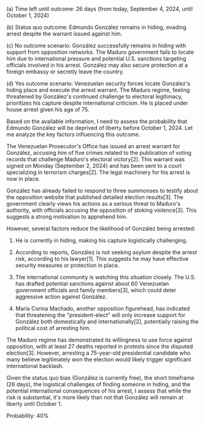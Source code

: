 (a) Time left until outcome: 26 days (from today, September 4, 2024, until October 1, 2024)

(b) Status quo outcome: Edmundo González remains in hiding, evading arrest despite the warrant issued against him.

(c) No outcome scenario: González successfully remains in hiding with support from opposition networks. The Maduro government fails to locate him due to international pressure and potential U.S. sanctions targeting officials involved in his arrest. González may also secure protection at a foreign embassy or secretly leave the country.

(d) Yes outcome scenario: Venezuelan security forces locate González's hiding place and execute the arrest warrant. The Maduro regime, feeling threatened by González's continued challenge to electoral legitimacy, prioritizes his capture despite international criticism. He is placed under house arrest given his age of 75.

Based on the available information, I need to assess the probability that Edmundo González will be deprived of liberty before October 1, 2024. Let me analyze the key factors influencing this outcome.

The Venezuelan Prosecutor's Office has issued an arrest warrant for González, accusing him of five crimes related to the publication of voting records that challenge Maduro's electoral victory[2]. This warrant was signed on Monday (September 2, 2024) and has been sent to a court specializing in terrorism charges[2]. The legal machinery for his arrest is now in place.

González has already failed to respond to three summonses to testify about the opposition website that published detailed election results[3]. The government clearly views his actions as a serious threat to Maduro's authority, with officials accusing the opposition of stoking violence[3]. This suggests a strong motivation to apprehend him.

However, several factors reduce the likelihood of González being arrested:

1. He is currently in hiding, making his capture logistically challenging.

2. According to reports, González is not seeking asylum despite the arrest risk, according to his lawyer[1]. This suggests he may have effective security measures or protection in place.

3. The international community is watching this situation closely. The U.S. has drafted potential sanctions against about 60 Venezuelan government officials and family members[3], which could deter aggressive action against González.

4. María Corina Machado, another opposition figurehead, has indicated that threatening the "president-elect" will only increase support for González both domestically and internationally[2], potentially raising the political cost of arresting him.

The Maduro regime has demonstrated its willingness to use force against opposition, with at least 27 deaths reported in protests since the disputed election[3]. However, arresting a 75-year-old presidential candidate who many believe legitimately won the election would likely trigger significant international backlash.

Given the status quo bias (González is currently free), the short timeframe (26 days), the logistical challenges of finding someone in hiding, and the potential international consequences of his arrest, I assess that while the risk is substantial, it's more likely than not that González will remain at liberty until October 1.

Probability: 40%